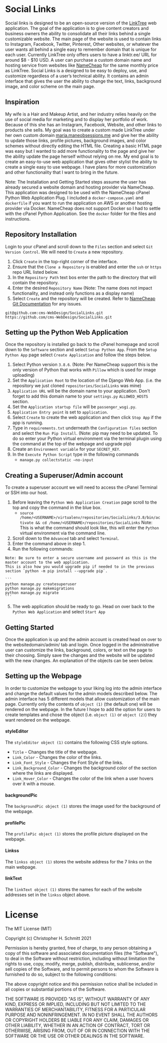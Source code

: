 # Social Links

Social links is designed to be an open-source version of the [LinkTree](https://linktr.ee/) web application. The goal of the application is to give content creators and business owners the ability to consolidate all their links behind a single customizable website. The main page of the website is used to contain links to Instagram, Facebook, Twitter, Pinterest, Other websites, or whatever the user wants all behind a single easy to remember domain that is unique for each user. Currently LinkTree only offers users to have a linktr.ee/<username> URL for around $8 - $10 USD. A user can purchase a custom domain name and hosting service from websites like [NameCheap](https://www.namecheap.com/) for the same monthly price as LinkTree. Social Links is a designed to be easy to deploy, use, and customize regardless of a user’s technical ability. It contains an admin interface that gives the user the ability to change the text, links, background image, and color scheme on the main page.

## Inspiration
My wife is a Hair and Makeup Artist, and her industry relies heavily on the use of social media for marketing and to display her portfolio of work. Because of this she has an Instagram, Facebook, Website, and other links to products she sells. My goal was to create a custom made LinkTree under her own custom domain [maria.maneobsessions.me](https://maria.maneobsessions.me/) and give her the ability to update those links, profile pictures, background images, and color schemes without directly editing the HTML file. Creating a basic HTML page was easy but I wanted to add more functionality to the page and give her the ability update the page herself without relying on me. My end goal is to create an easy-to-use web application that gives other stylist the ability to create a single easy to use webpage. I have plans for more customization and other functionality that I want to bring in the future.

Note: The Installation and Getting Started steps assume the user has already secured a website domain and hosting provider via NameCheap.
This application was designed to be used with the NameCheap cPanel Python Web Application Plug. I included a `docker-compose.yaml` and `dockerfile` if you want to run the application on AWS or another hosting provider via Docker. NameCheap does not support Docker so I had to settle with the cPanel Python Application. See the `docker` folder for the files and instructions.

## Repository Installation
Login to your cPanel and scroll down to the `Files` section and select `Git Version Control`. We will need to `Create` a new repository.
  1. Click `Create` in the top-right corner of the interface.
  2. Ensure that the `Clone a Repository` is enabled and enter the `ssh` or `https` repo URL listed below.
  3. In the `Repository Path` text bos enter the path to the directory that will contain the repository.
  4. Enter the desired `Repository Name` (Note: The name does not impact functionality, and instead only functions as a display name)
  5. Select `Create` and the repository will be created.
Refer to [NameCheap Git Documentation](https://docs.cpanel.net/cpanel/files/git-version-control/) for any issues.

```
git@github.com:cms-WebDesign/SocialLinks.git
https://github.com/cms-WebDesign/SocialLinks.git
```

## Setting up the Python Web Application
Once the repository is installed go back to the cPanel homepage and scroll down to the `Software` section and select `Setup Python App`. From the `Setup Python App` page select `Create Application` and follow the steps below.
  1. Select Python version `3.8.6`. (Note: Per NameCheap support this is the only version of Python that works with `Pillow` which is used for image uploading)
  2. Set the `Application Root` to the location of the Django Web App. (i.e. the repository we just cloned `repositories/SocialLinks` was mine)
  3. `Application URL` will be the domain name to your application. Don't forget to add this domain name to your `settings.py` `ALLOWED_HOSTS` section.
  4. Set the `Application startup file` will be `passenger_wsgi.py`.
  5. `Application Entry point` is set to `application`.
  6. Select `Create` to create the web application and then click `Stop App` if the app is running.
  6. Type in `requirements.txt` underneath the `Configuration files` section and select the `Run Pip Install`. (Note: pip may need to be updated. To do so enter your Python virtual environment via the terminal plugin using the command at the top of the webpage and upgrade pip)
  7. Create an `Environment variable` for your `SECRET_KEY`.
  8. In the `Execute Python Script` type in the following commands
      * `manage.py collectstatic —no-input`

## Creating a Superuser/Admin account
To create a superuser account we will need to access the cPanel Terminal or SSH into our host.
  1. Before leaving the `Python Web Application Creation` page scroll to the top and copy the command in the blue box.
      * `source /home/<USERNAME>/virtualenv/repositories/SocialLinks/3.8/bin/activate && cd /home/<USERNAME>/repositories/SocialLinks`
      Note: This is what the command should look like, this will enter the `Python` virtual environment via the command line.
  2. Scroll down to the `Advanced` tab and select `Terminal`.
  3. Enter the command above in step 1.
  4. Run the following commands:

    Note: Be sure to enter a secure username and password as this is the master account to the web application.
    This is also how you would upgrade pip if needed to in the previous section `python -m pip install --upgrade pip`.

    ```
    python manage.py createsuperuser
    python manage.py makemigrations
    python manage.py migrate
    ```

  5. The web application should be ready to go. Head on over back to the `Python Web Application` and select `Start App`

## Getting Started
Once the application is up and the admin account is created head on over to the websitedomain/admin/ tab and login.
Once logged in the administrative user can customize the links, background, colors, or text on the page to their choosing. Simply save the changes and the website will be updated with the new changes. An explanation of the objects can be seen below.

## Setting up the Webpage

In order to customize the webpage to your liking log into the admin interface and change the default values for the admin models described below. The admin interface has 5 different models that allow customization of the main page. Currently only the contents of `object (1)` (the default one) will be rendered on the webpage. In the future I hope to add the option for users to create templates and chose the object (i.e. `object (1)` or `object (2)`) they want rendered on the webpage.   

#### styleEditor
The `styleEditor object (1)` contains the following CSS style options.
  * `Title` - Changes the title of the webpage.
  * `Link_Color` - Changes the color of the links.
  * `Link_Font_Style` - Changes the Font Style of the links.
  * `Link_Background_Color` - Changes the background color of the section where the links are displayed.
  * `Link_Hover_Color` - Changes the color of the link when a user hovers over it with a mouse.

#### backgroundPic
The `backgroundPic object (1)` stores the image used for the background of the webpage.

#### profilePic
The `profilePic object (1)` stores the profile picture displayed on the webpage.

#### Linkss
The `linkss object (1)` stores the website address for the 7 links on the main webpage.

#### linkText
The `linkText object (1)` stores the names for each of the website addresses set in the `linkss` object above.

# License
The MIT License (MIT)

Copyright (c) Christopher H. Schmitt 2021

Permission is hereby granted, free of charge, to any person obtaining a copy of this software and associated documentation files (the "Software"), to deal in the Software without restriction, including without limitation the rights to use, copy, modify, merge, publish, distribute, sublicense, and/or sell copies of the Software, and to permit persons to whom the Software is furnished to do so, subject to the following conditions:

The above copyright notice and this permission notice shall be included in all copies or substantial portions of the Software.

THE SOFTWARE IS PROVIDED "AS IS", WITHOUT WARRANTY OF ANY KIND, EXPRESS OR IMPLIED, INCLUDING BUT NOT LIMITED TO THE WARRANTIES OF MERCHANTABILITY, FITNESS FOR A PARTICULAR PURPOSE AND NONINFRINGEMENT. IN NO EVENT SHALL THE AUTHORS OR COPYRIGHT HOLDERS BE LIABLE FOR ANY CLAIM, DAMAGES OR OTHER LIABILITY, WHETHER IN AN ACTION OF CONTRACT, TORT OR OTHERWISE, ARISING FROM, OUT OF OR IN CONNECTION WITH THE SOFTWARE OR THE USE OR OTHER DEALINGS IN THE SOFTWARE.
